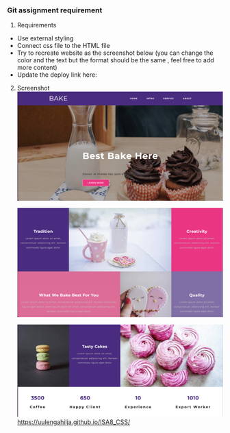 ### Git assignment requirement

1. Requirements

- Use external styling
- Connect css file to the HTML file
- Try to recreate website as the screenshot below (you can change the color and the text but the format should be the same , feel free to add more content)
- Update the deploy link here:

2. Screenshot
   ![screenshot1](./screenshots/Screenshot1.png)

   ![screenshot2](./screenshots/Screenshot2.png)

   ![screenshot3](./screenshots/Screenshot3.png)
https://uulengahilja.github.io/ISA8_CSS/
